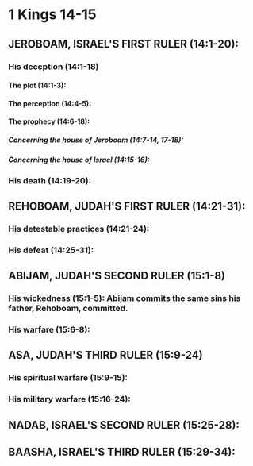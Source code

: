 ---
---
# 1 Kings 14-15 
## JEROBOAM, ISRAEL\'S FIRST RULER (14:1-20): 
###  His deception (14:1-18) 
####  The plot (14:1-3): 
####  The perception (14:4-5): 
####  The prophecy (14:6-18): 
#####  Concerning the house of Jeroboam (14:7-14, 17-18): 
#####  Concerning the house of Israel (14:15-16): 
###  His death (14:19-20): 
## REHOBOAM, JUDAH\'S FIRST RULER (14:21-31): 
###  His detestable practices (14:21-24): 
###  His defeat (14:25-31): 
## ABIJAM, JUDAH\'S SECOND RULER (15:1-8) 
###  His wickedness (15:1-5): Abijam commits the same sins his father, Rehoboam, committed. 
###  His warfare (15:6-8): 
## ASA, JUDAH\'S THIRD RULER (15:9-24) 
###  His spiritual warfare (15:9-15): 
###  His military warfare (15:16-24): 
## NADAB, ISRAEL\'S SECOND RULER (15:25-28): 
## BAASHA, ISRAEL\'S THIRD RULER (15:29-34): 
